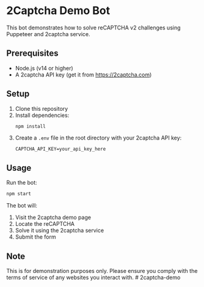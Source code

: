 # 2Captcha Demo Bot

This bot demonstrates how to solve reCAPTCHA v2 challenges using Puppeteer and 2captcha service.

## Prerequisites

- Node.js (v14 or higher)
- A 2captcha API key (get it from https://2captcha.com)

## Setup

1. Clone this repository
2. Install dependencies:
   ```bash
   npm install
   ```
3. Create a `.env` file in the root directory with your 2captcha API key:
   ```
   CAPTCHA_API_KEY=your_api_key_here
   ```

## Usage

Run the bot:
```bash
npm start
```

The bot will:
1. Visit the 2captcha demo page
2. Locate the reCAPTCHA
3. Solve it using the 2captcha service
4. Submit the form

## Note

This is for demonstration purposes only. Please ensure you comply with the terms of service of any websites you interact with. # 2captcha-demo
